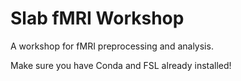 # Slab fMRI Workshop
A workshop for fMRI preprocessing and analysis.  
 
Make sure you have Conda and FSL already installed!
